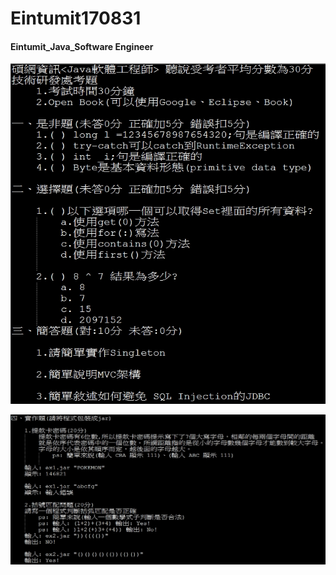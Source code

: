 # Eintumit170831

#### Eintumit_Java_Software Engineer
![alt text](https://github.com/wlo1227686/InterView/blob/master/Eintumit_170831/img/img01.jpg)<br>

![alt text](https://github.com/wlo1227686/InterView/blob/master/Eintumit_170831/img/img02.jpg)<br>
